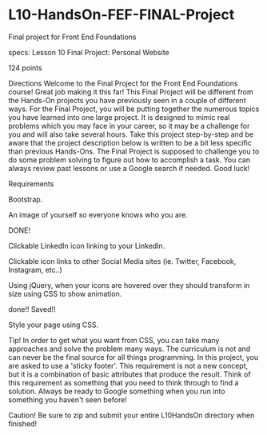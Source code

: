 # L10-HandsOn-FEF-FINAL-Project
Final project for Front End Foundations

specs:
Lesson 10 Final Project: Personal Website 

124 points


Directions
Welcome to the Final Project for the Front End Foundations course! Great job making it this far! This Final Project will be different from the Hands-On projects you have previously seen in a couple of different ways. For the Final Project, you will be putting together the numerous topics you have learned into one large project. It is designed to mimic real problems which you may face in your career, so it may be a challenge for you and will also take several hours. Take this project step-by-step and be aware that the project description below is written to be a bit less specific than previous Hands-Ons. The Final Project is supposed to challenge you to do some problem solving to figure out how to accomplish a task. You can always review past lessons or use a Google search if needed. Good luck!

Requirements
<!-- To begin, create a new project named L10HandsOn. You will be responsible for creating the necessary files. Your goal for this project is to create a website that has the following features: -->

<!-- Layout your page using Flexbox or  -->
Bootstrap.

<!-- Include a header with your name and your job title (ie. Web Developer, Full Stack Developer, etc..) -->

An image of yourself so everyone knows who you are.

 
<!-- Clickable GitHub icon linking to your GitHub. -->  DONE!

Clickable LinkedIn icon linking to your LinkedIn.

Clickable icon links to other Social Media sites (ie. Twitter, Facebook, Instagram, etc..)

Using jQuery, when your icons are hovered over they should transform in size using CSS to show animation.
<!-- 
List your tech-related skills. -->

<!-- Dynamically list your GitHub repositories using an AJAX request. --> done!! Saved!!

<!-- You will need the following API endpoint with your username. https://api.github.com/users/YOURUSERNAME/repos
Hint! Post the above into the web browser and you will see all of your repos listed as a JSON object -->

<!-- Include a footer that sticks to the bottom of the screen, commonly referred to as a sticky footer.
The footer should contain contact information with an email icon and an email address listed next to it. -->

Style your page using CSS.

Tip!
In order to get what you want from CSS, you can take many approaches and solve the problem many ways. The curriculum is not and can never be the final source for all things programming. In this project, you are asked to use a 'sticky footer'. This requirement is not a new concept, but it is a combination of basic attributes that produce the result. Think of this requirement as something that you need to think through to find a solution. Always be ready to Google something when you run into something you haven't seen before!

Caution!
Be sure to zip and submit your entire L10HandsOn directory when finished!
